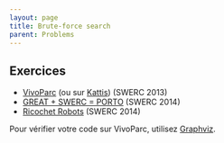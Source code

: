 ```yaml
---
layout: page
title: Brute-force search
parent: Problems
---
```


## Exercices

- [VivoParc](https://uva.onlinejudge.org/index.php?option=com_onlinejudge&Itemid=8&category=602&page=show_problem&problem=4422) (ou sur [Kattis](https://open.kattis.com/problems/vivoparc)) (SWERC 2013)
- [GREAT + SWERC = PORTO](https://uva.onlinejudge.org/index.php?option=com_onlinejudge&Itemid=8&category=861&page=show_problem&problem=4742) (SWERC 2014)
- [Ricochet Robots](https://uva.onlinejudge.org/index.php?option=com_onlinejudge&Itemid=8&category=861&page=show_problem&problem=4746) (SWERC 2014)

Pour vérifier votre code sur VivoParc, utilisez [Graphviz](/toolbox/).
